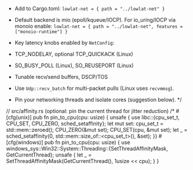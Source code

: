 - Add to Cargo.toml: `lowlat-net = { path = "../lowlat-net" }`
- Default backend is mio (epoll/kqueue/IOCP). For io_uring/IOCP via monoio enable:
`lowlat-net = { path = "../lowlat-net", features = ["monoio-runtime"] }`


- Key latency knobs enabled by `NetConfig`:
- TCP_NODELAY, optional TCP_QUICKACK (Linux)
- SO_BUSY_POLL (Linux), SO_REUSEPORT (Linux)
- Tunable recv/send buffers, DSCP/TOS
- Use `Udp::recv_batch` for multi-packet pulls (Linux uses `recvmmsg`).
- Pin your networking threads and isolate cores (suggestion below).
*/


// src/affinity.rs (optional: pin the current thread for jitter reduction)
/*
#[cfg(unix)]
pub fn pin_to_cpu(cpu: usize) { unsafe {
use libc::{cpu_set_t, CPU_SET, CPU_ZERO, sched_setaffinity};
let mut set: cpu_set_t = std::mem::zeroed();
CPU_ZERO(&mut set); CPU_SET(cpu, &mut set);
let _ = sched_setaffinity(0, std::mem::size_of::<cpu_set_t>(), &set);
}}
#[cfg(windows)]
pub fn pin_to_cpu(cpu: usize) {
use windows_sys::Win32::System::Threading::{SetThreadAffinityMask, GetCurrentThread};
unsafe { let _ = SetThreadAffinityMask(GetCurrentThread(), 1usize << cpu); }
}